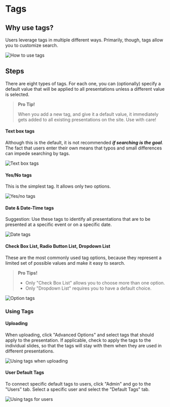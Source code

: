 # Tags

## Why use tags? 

Users leverage tags in multiple different ways. Primarily, though, tags allow you to customize search.

![How to use tags](img/admin-tags-howtheywork.png)

## Steps

There are eight types of tags. For each one, you can (optionally) specify a default value that will be applied to all presentations unless a different value is selected. 

>**Pro Tip!**
> 
>When you add a new tag, and give it a default value, it immediately gets added to all existing presentations on the site. Use with care!  

#### Text box tags

Although this is the default, it is not recommended ***if searching is the goal***. The fact that users enter their own means that typos and small differences can impede searching by tags. 

![Text box tags](img/admin-tags-textbox.png)

#### Yes/No tags

This is the simplest tag. It allows only two options. 

![Yes/no tags](img/admin-tags-yes-no.png)

#### Date & Date-Time tags

Suggestion: Use these tags to identify all presentations that are to be presented at a specific event or on a specific date.

![Date tags](img/admin-tags-date.png)

#### Check Box List, Radio Button List, Dropdown List

These are the most commonly used tag options, because they represent a limited set of possible values and make it easy to search.

>**Pro Tips!**
>
>* Only "Check Box List" allows you to choose more than one option.
>* Only "Dropdown List" requires you to have a default choice.

![Option tags](img/admin-tags-options.png)

### Using Tags

#### Uploading

When uploading, click "Advanced Options" and select tags that should apply to the presentation. If applicable, check to apply the tags to the individual slides, so that the tags will stay with them when they are used in different presentations. 

![Using tags when uploading](img/admin-tags-usingwhileuploading.png)

#### User Default Tags

To connect specific default tags to users, click "Admin" and go to the "Users" tab. Select a specific user and select the "Default Tags" tab. 

![Using tags for users](img/admin-tags-userdefaulttags.png)





